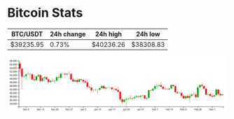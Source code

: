 # Bitcoin Stats

BTC/USDT|24h change|24h high|24h low|
|---|---|---|---|
|$39235.95|0.73%|$40236.26|$38308.83|

<img src="./chart.svg">
